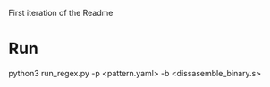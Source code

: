 First iteration of the Readme

# Run

python3 run_regex.py -p <pattern.yaml> -b <dissasemble_binary.s>

